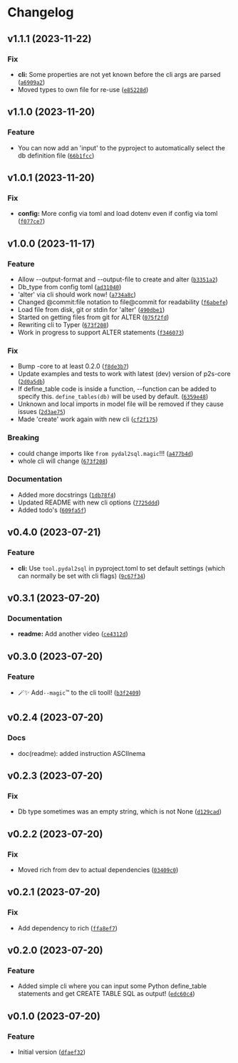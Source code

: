 # Changelog

<!--next-version-placeholder-->

## v1.1.1 (2023-11-22)

### Fix

* **cli:** Some properties are not yet known before the cli args are parsed ([`a6909a2`](https://github.com/robinvandernoord/pydal2sql/commit/a6909a24df24acaef0fdc556a82e0986d7a0d9ed))
* Moved types to own file for re-use ([`e85228d`](https://github.com/robinvandernoord/pydal2sql/commit/e85228ddf2b69bebb55ab4b349d06b6ca57b8299))

## v1.1.0 (2023-11-20)

### Feature

* You can now add an 'input' to the pyproject to automatically select the db definition file ([`66b1fcc`](https://github.com/robinvandernoord/pydal2sql/commit/66b1fcc49f35c022deedb29b7c3505773fe23ed7))

## v1.0.1 (2023-11-20)

### Fix

* **config:** More config via toml and load dotenv even if config via toml ([`f077ce7`](https://github.com/robinvandernoord/pydal2sql/commit/f077ce7ecfc094d3851ff2d579dc6f7d3c8e4fcb))

## v1.0.0 (2023-11-17)

### Feature

* Allow --output-format and --output-file to create and alter ([`b3351a2`](https://github.com/robinvandernoord/pydal2sql/commit/b3351a292cb620d2c47ad503b116d8eca3e90115))
* Db_type from config toml ([`ad31040`](https://github.com/robinvandernoord/pydal2sql/commit/ad310404d6908f026e63ad3a9350abcb052aa8af))
* 'alter' via cli should work now! ([`a734a8c`](https://github.com/robinvandernoord/pydal2sql/commit/a734a8caccb2e89970faf71e581071e129a0564e))
* Changed @commit:file notation to file@commit for readability ([`f6abefe`](https://github.com/robinvandernoord/pydal2sql/commit/f6abefec8ffb32236efad141005085d371327f8e))
* Load file from disk, git or stdin for 'alter' ([`490dbe1`](https://github.com/robinvandernoord/pydal2sql/commit/490dbe1a816644b453f1acf3d07b087a4521ad95))
* Started on getting files from git for ALTER ([`075f2fd`](https://github.com/robinvandernoord/pydal2sql/commit/075f2fdd993969e0effe4846fe2055e9ae4b8444))
* Rewriting cli to Typer ([`673f208`](https://github.com/robinvandernoord/pydal2sql/commit/673f208e8d6b99af377a256c372315762e0a4597))
* Work in progress to support ALTER statements ([`f346073`](https://github.com/robinvandernoord/pydal2sql/commit/f34607373120bdba5be361d2f3dd8affe83300df))

### Fix

* Bump -core to at least 0.2.0 ([`f8de3b7`](https://github.com/robinvandernoord/pydal2sql/commit/f8de3b7c2fd03f24089c3ce6786cf70be99d7cc9))
* Update examples and tests to work with latest (dev) version of p2s-core ([`2d0a5db`](https://github.com/robinvandernoord/pydal2sql/commit/2d0a5dbbb3df2529630d8ba09a69ec8dd798f0d3))
* If define_table code is inside a function, --function can be added to specify this. `define_tables(db)` will be used by default. ([`6359e48`](https://github.com/robinvandernoord/pydal2sql/commit/6359e48e732c065399fd07301e1a7b33ac1741a3))
* Unknown and local imports in model file will be removed if they cause issues ([`2d3ae75`](https://github.com/robinvandernoord/pydal2sql/commit/2d3ae757b9c0b43886acc50aa724d4fe62dcbecb))
* Made 'create' work again with new cli ([`cf2f175`](https://github.com/robinvandernoord/pydal2sql/commit/cf2f175c074acb4eeec0be8e594d3a04ad0c9615))

### Breaking

* could change imports like `from pydal2sql.magic`!!! ([`a477b4d`](https://github.com/robinvandernoord/pydal2sql/commit/a477b4dc6a73264aa4b575e0855de00eee241d10))
* whole cli will change ([`673f208`](https://github.com/robinvandernoord/pydal2sql/commit/673f208e8d6b99af377a256c372315762e0a4597))

### Documentation

* Added more docstrings ([`1db78f4`](https://github.com/robinvandernoord/pydal2sql/commit/1db78f4aeab377ee514ed82124e0775ad3e2592f))
* Updated README with new cli options ([`7725ddd`](https://github.com/robinvandernoord/pydal2sql/commit/7725ddd8aaeef4c2644a2e64a10de15a40611a9e))
* Added todo's ([`609fa5f`](https://github.com/robinvandernoord/pydal2sql/commit/609fa5f2cf968321c6cdbf1ba7b0ecd232bc7298))

## v0.4.0 (2023-07-21)

### Feature

* **cli:** Use `tool.pydal2sql` in pyproject.toml to set default settings (which can normally be set with cli flags) ([`9c67f34`](https://github.com/robinvandernoord/pydal2sql/commit/9c67f3465a896f95c465ffcbeb51f90c84eb0291))

## v0.3.1 (2023-07-20)

### Documentation

* **readme:** Add another video ([`ce4312d`](https://github.com/robinvandernoord/pydal2sql/commit/ce4312deb4e9ef6b9261971214d88afc3c431345))

## v0.3.0 (2023-07-20)

### Feature

* 🪄✨ Add`--magic`™️ to the cli tooll! ([`b3f2409`](https://github.com/robinvandernoord/pydal2sql/commit/b3f24091a9201d60e392ac03a5360df35cdabc3e))

## v0.2.4 (2023-07-20)

### Docs

* doc(readme): added instruction ASCIInema

## v0.2.3 (2023-07-20)

### Fix

* Db type sometimes was an empty string, which is not
  None ([`d129cad`](https://github.com/robinvandernoord/pydal2sql/commit/d129cadacab0b8e5cef4799e6bff49c92d09731e))

## v0.2.2 (2023-07-20)

### Fix

* Moved rich from dev to actual
  dependencies ([`03409c0`](https://github.com/robinvandernoord/pydal2sql/commit/03409c04ab7b01f49870f863956578b12b3de968))

## v0.2.1 (2023-07-20)

### Fix

* Add dependency to
  rich ([`ffa8ef7`](https://github.com/robinvandernoord/pydal2sql/commit/ffa8ef7a23b3b02442e650a8be134356b6ef495c))

## v0.2.0 (2023-07-20)

### Feature

* Added simple cli where you can input some Python define_table statements and get CREATE TABLE SQL as
  output! ([`edc60c4`](https://github.com/robinvandernoord/pydal2sql/commit/edc60c46605e7f519c6fa8bf5c58f5fe9fe20531))

## v0.1.0 (2023-07-20)

### Feature

* Initial
  version ([`dfaef32`](https://github.com/robinvandernoord/pydal2sql/commit/dfaef324dcd68d2278be4bb47431a856314a143e))
